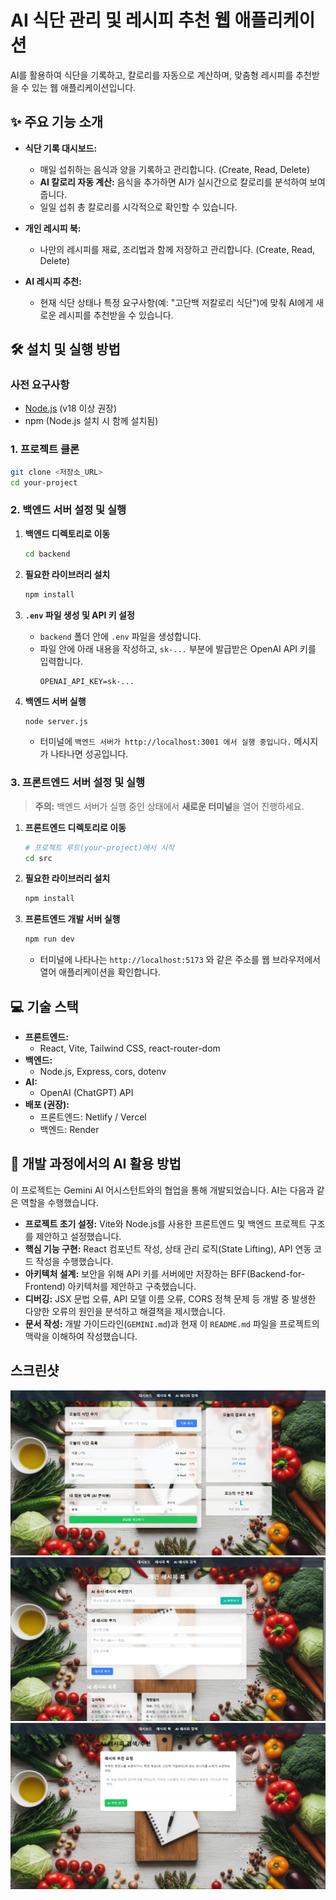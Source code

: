 # AI 식단 관리 및 레시피 추천 웹 애플리케이션

AI를 활용하여 식단을 기록하고, 칼로리를 자동으로 계산하며, 맞춤형 레시피를 추천받을 수 있는 웹 애플리케이션입니다.

## ✨ 주요 기능 소개

- **식단 기록 대시보드:**
    - 매일 섭취하는 음식과 양을 기록하고 관리합니다. (Create, Read, Delete)
    - **AI 칼로리 자동 계산:** 음식을 추가하면 AI가 실시간으로 칼로리를 분석하여 보여줍니다.
    - 일일 섭취 총 칼로리를 시각적으로 확인할 수 있습니다.

- **개인 레시피 북:**
    - 나만의 레시피를 재료, 조리법과 함께 저장하고 관리합니다. (Create, Read, Delete)

- **AI 레시피 추천:**
    - 현재 식단 상태나 특정 요구사항(예: "고단백 저칼로리 식단")에 맞춰 AI에게 새로운 레시피를 추천받을 수 있습니다.

## 🛠️ 설치 및 실행 방법

### 사전 요구사항

- [Node.js](https://nodejs.org/) (v18 이상 권장)
- npm (Node.js 설치 시 함께 설치됨)

### 1. 프로젝트 클론

```bash
git clone <저장소_URL>
cd your-project
```

### 2. 백엔드 서버 설정 및 실행

1.  **백엔드 디렉토리로 이동**
    ```bash
    cd backend
    ```

2.  **필요한 라이브러리 설치**
    ```bash
    npm install
    ```

3.  **`.env` 파일 생성 및 API 키 설정**
    - `backend` 폴더 안에 `.env` 파일을 생성합니다.
    - 파일 안에 아래 내용을 작성하고, `sk-...` 부분에 발급받은 OpenAI API 키를 입력합니다.
      ```
      OPENAI_API_KEY=sk-...
      ```

4.  **백엔드 서버 실행**
    ```bash
    node server.js
    ```
    - 터미널에 `백엔드 서버가 http://localhost:3001 에서 실행 중입니다.` 메시지가 나타나면 성공입니다.

### 3. 프론트엔드 서버 설정 및 실행

> **주의:** 백엔드 서버가 실행 중인 상태에서 **새로운 터미널**을 열어 진행하세요.

1.  **프론트엔드 디렉토리로 이동**
    ```bash
    # 프로젝트 루트(your-project)에서 시작
    cd src
    ```

2.  **필요한 라이브러리 설치**
    ```bash
    npm install
    ```

3.  **프론트엔드 개발 서버 실행**
    ```bash
    npm run dev
    ```
    - 터미널에 나타나는 `http://localhost:5173` 와 같은 주소를 웹 브라우저에서 열어 애플리케이션을 확인합니다.

## 💻 기술 스택

- **프론트엔드:**
  - React, Vite, Tailwind CSS, react-router-dom
- **백엔드:**
  - Node.js, Express, cors, dotenv
- **AI:**
  - OpenAI (ChatGPT) API
- **배포 (권장):**
  - 프론트엔드: Netlify / Vercel
  - 백엔드: Render

## 🤖 개발 과정에서의 AI 활용 방법

이 프로젝트는 Gemini AI 어시스턴트와의 협업을 통해 개발되었습니다. AI는 다음과 같은 역할을 수행했습니다.

- **프로젝트 초기 설정:** Vite와 Node.js를 사용한 프론트엔드 및 백엔드 프로젝트 구조를 제안하고 설정했습니다.
- **핵심 기능 구현:** React 컴포넌트 작성, 상태 관리 로직(State Lifting), API 연동 코드 작성을 수행했습니다.
- **아키텍처 설계:** 보안을 위해 API 키를 서버에만 저장하는 BFF(Backend-for-Frontend) 아키텍처를 제안하고 구축했습니다.
- **디버깅:** JSX 문법 오류, API 모델 이름 오류, CORS 정책 문제 등 개발 중 발생한 다양한 오류의 원인을 분석하고 해결책을 제시했습니다.
- **문서 작성:** 개발 가이드라인(`GEMINI.md`)과 현재 이 `README.md` 파일을 프로젝트의 맥락을 이해하여 작성했습니다.

## 스크린샷

![창의수정1](./창의수정1.png)
![창의수정2](./창의수정2.png)
![창의수정3](./창의수정3.png)